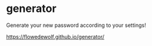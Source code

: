 # generator
Generate your new password according to your settings!

https://flowedewolf.github.io/generator/
